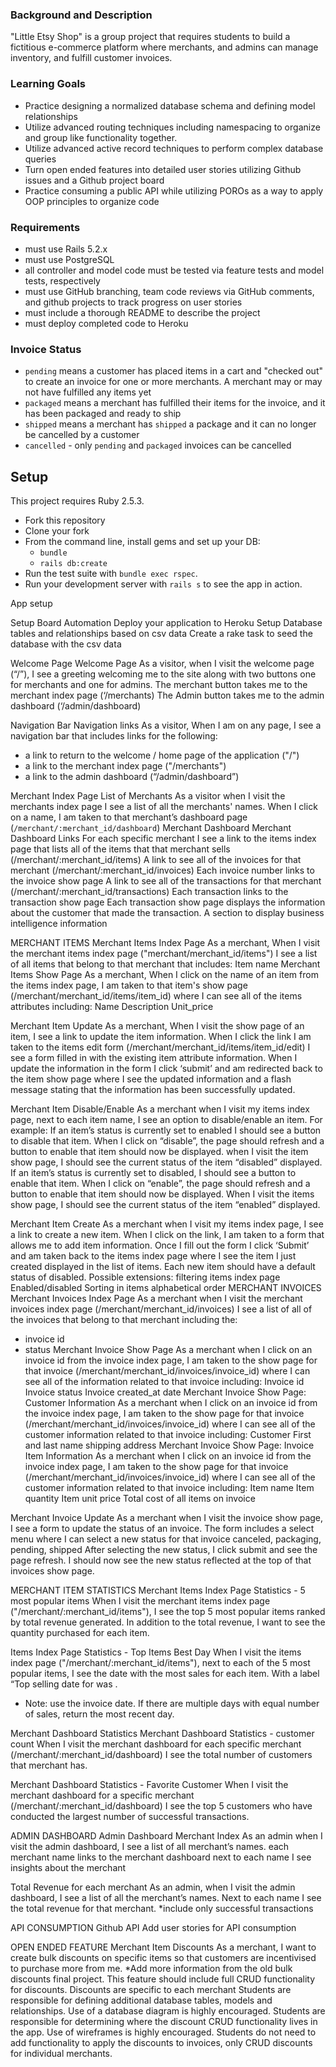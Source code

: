 ### Background and Description

"Little Etsy Shop" is a group project that requires students to build a fictitious e-commerce platform where merchants, and admins can manage inventory, and fulfill customer invoices.

### Learning Goals
- Practice designing a normalized database schema and defining model relationships
- Utilize advanced routing techniques including namespacing to organize and group like functionality together.
- Utilize advanced active record techniques to perform complex database queries
- Turn open ended features into detailed user stories utilizing Github issues and a Github project board
- Practice consuming a public API while utilizing POROs as a way to apply OOP principles to organize code

### Requirements
- must use Rails 5.2.x
- must use PostgreSQL
- all controller and model code must be tested via feature tests and model tests, respectively
- must use GitHub branching, team code reviews via GitHub comments, and github projects to track progress on user stories
- must include a thorough README to describe the project
- must deploy completed code to Heroku

### Invoice Status
- `pending` means a customer has placed items in a cart and "checked out" to create an invoice for one or more merchants. A merchant may or may not have fulfilled any items yet
- `packaged` means a merchant has fulfilled their items for the invoice, and it has been packaged and ready to ship
- `shipped` means a merchant has `shipped` a package and it can no longer be cancelled by a customer
- `cancelled` - only `pending` and `packaged` invoices can be cancelled

## Setup

This project requires Ruby 2.5.3.

* Fork this repository
* Clone your fork
* From the command line, install gems and set up your DB:
    * `bundle`
    * `rails db:create`
* Run the test suite with `bundle exec rspec`.
* Run your development server with `rails s` to see the app in action.


App setup

Setup Board Automation
Deploy your application to Heroku
Setup Database tables and relationships based on csv data
Create a rake task to seed the database with the csv data

Welcome Page
Welcome Page
As a visitor, when I visit the welcome page (“/”), I see a greeting welcoming me to the site along with two buttons one for merchants and one for admins. 
The merchant button takes me to the merchant index page (‘/merchants)
The Admin button takes me to the admin dashboard (‘/admin/dashboard)

Navigation Bar
Navigation links
As a visitor, When I am on any page, I see a navigation bar that includes links for the following:
- a link to return to the welcome / home page of the application ("/") 
- a link to the merchant index page ("/merchants")
- a link to the admin dashboard (“/admin/dashboard”)

Merchant Index Page
List of Merchants
As a visitor when I visit the merchants index page I see a list of all the merchants' names. When I click on a name, I am taken to that merchant’s dashboard page (`/merchant/:merchant_id/dashboard`)
Merchant Dashboard
Merchant Dashboard Links
For each specific merchant I see a link to the items index page that lists all of the items that that merchant sells (/merchant/:merchant_id/items)
A link to see all of the invoices for that merchant (/merchant/:merchant_id/invoices)
Each invoice number links to the invoice show page
A link to see all of the transactions for that merchant (/merchant/:merchant_id/transactions)
Each transaction links to the transaction show page
Each transaction show page displays the information about the customer that made the transaction.
A section to display business intelligence information

MERCHANT ITEMS
Merchant Items Index Page
As a merchant, When I visit the merchant items index page ("merchant/merchant_id/items")
I see a list of all items that belong to that merchant that includes:
Item name
Merchant Items Show Page
As a merchant, When I click on the name of an item from the items index page, I am taken to that item's show page (/merchant/merchant_id/items/item_id) where I can see all of the items attributes including: 
Name
Description
Unit_price

Merchant Item Update 
As a merchant, When I visit the show page of an item, I see a link to update the item information. When I click the link I am taken to the items edit form (/merchant/merchant_id/items/item_id/edit)
I see a form filled in with the existing item attribute information. When I update the information in the form I click ‘submit’ and am redirected back to the item show page where I see the updated information and a flash message stating that the information has been successfully updated. 

Merchant Item Disable/Enable
As a merchant when I visit my items index page, next to each item name, I see an option to disable/enable an item. 
For example: 
If an item’s status is currently set to enabled I should see a button to disable that item. When I click on “disable”, the page should refresh and a button to enable that item should now be displayed. when I visit the item show page, I should see the current status of the item “disabled” displayed.
If an item’s status is currently set to disabled, I should see a button to enable that item. When I click on “enable”, the page should refresh and a button to enable that item should now be displayed. When I visit the items show page, I should see the current status of the item “enabled” displayed.

Merchant Item Create
As a merchant when I visit my items index page, I see a link to create a new item. When I click on the link, I am taken to a form that allows me to add item information. Once I fill out the form I click ‘Submit’ and am taken back to the items index page where I see the item I just created displayed in the list of items. Each new item should have a default status of disabled. 
Possible extensions:
filtering items index page
Enabled/disabled
Sorting in items alphabetical order
MERCHANT INVOICES
 Merchant Invoices Index Page
As a merchant when I visit the merchant invoices index page (/merchant/merchant_id/invoices)
I see a list of all of the invoices that belong to that merchant including the: 
- invoice id
- status
 Merchant Invoice Show Page
As a merchant when I click on an invoice id from the invoice index page, I am taken to the show page for that invoice (/merchant/merchant_id/invoices/invoice_id) where I can see all of the information related to that invoice including: 
Invoice id
Invoice status
Invoice created_at date
 Merchant Invoice Show Page: Customer Information
As a merchant when I click on an invoice id from the invoice index page, I am taken to the show page for that invoice (/merchant/merchant_id/invoices/invoice_id) where I can see all of the customer information related to that invoice including: 
Customer First and last name
shipping address
 Merchant Invoice Show Page: Invoice Item Information
As a merchant when I click on an invoice id from the invoice index page, I am taken to the show page for that invoice (/merchant/merchant_id/invoices/invoice_id) where I can see all of the customer information related to that invoice including: 
Item name
Item quantity
Item unit price
Total cost of all items on invoice

 Merchant Invoice Update
As a merchant when I visit the invoice show page, I see a form to update the status of an invoice. The form includes a select menu where I can select a new status for that invoice 
canceled, 
packaging, 
pending, 
shipped 
After selecting the new status, I click submit and see the page refresh. I should now see the new status reflected at the top of that invoices show page. 

MERCHANT ITEM STATISTICS
 Merchant Items Index Page Statistics - 5 most popular items
When I visit the merchant items index page ("/merchant/:merchant_id/items"), I see the top 5 most popular items ranked by total revenue generated. In addition to the total revenue, I want to see the quantity purchased for each item.

 Items Index Page Statistics - Top Items Best Day
When I visit the items index page ("/merchant/:merchant_id/items"), next to each of the 5 most popular items, I see the date with the most sales for each item. With a label “Top selling date for <item name> was <date with most sales>. 
* Note: use the invoice date. If there are multiple days with equal number of sales, return the most recent day.

Merchant Dashboard Statistics
Merchant Dashboard Statistics - customer count
When I visit the merchant dashboard for each specific merchant (/merchant/:merchant_id/dashboard) I see the total number of customers that merchant has. 

Merchant Dashboard Statistics - Favorite Customer
When I visit the merchant dashboard for a specific merchant (/merchant/:merchant_id/dashboard) I see the top 5 customers who have conducted the largest number of successful transactions. 

ADMIN DASHBOARD
 Admin Dashboard Merchant Index
As an admin when I visit the admin dashboard, I see a list of all merchant’s names.
each merchant name links to the merchant dashboard
next to each name I see insights about the merchant

 Total Revenue for each merchant
As an admin, when I visit the admin dashboard, I see a list of all the merchant’s names. Next to each name I see the total revenue for that merchant.
*include only successful transactions 

API CONSUMPTION
Github API 
Add user stories for API consumption


OPEN ENDED FEATURE
Merchant Item Discounts
As a merchant, I want to create bulk discounts on specific items so that customers are incentivised to purchase more from me.
*Add more information from the old bulk discounts final project.
This feature should include full CRUD functionality for discounts.
Discounts are specific to each merchant
Students are responsible for defining additional database tables, models and relationships. Use of a database diagram is highly encouraged.
Students are responsible for determining where the discount CRUD functionality lives in the app. Use of wireframes is highly encouraged.
Students do not need to add functionality to apply the discounts to invoices, only CRUD discounts for individual merchants.










